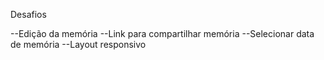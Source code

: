 Desafios

--Edição da memória
--Link para compartilhar memória
--Selecionar data de memória
--Layout responsivo
